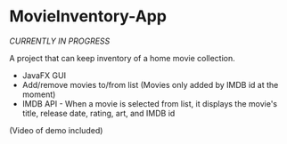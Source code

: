 # MovieInventory-App
*CURRENTLY IN PROGRESS*

A project that can keep inventory of a home movie collection.

 - JavaFX GUI
 - Add/remove movies to/from list (Movies only added by IMDB id at the moment)
 - IMDB API - When a movie is selected from list, it displays the movie's title, release date, rating, art, and IMDB id

(Video of demo included)
